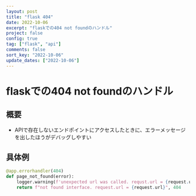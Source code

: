 ```yaml
---
layout: post
title: "flask 404"
date: 2022-10-06
excerpt: "flaskでの404 not foundのハンドル"
project: false
config: true
tag: ["flask", "api"]
comments: false
sort_key: "2022-10-06"
update_dates: ["2022-10-06"]
---
```


# flaskでの404 not foundのハンドル

## 概要
 - APIで存在しないエンドポイントにアクセスしたときに、エラーメッセージを出したほうがデバッグしやすい

## 具体例

```python
@app.errorhandler(404)
def page_not_found(error):
    logger.warning(f'unexpected url was called. requst.url = {request.url}')
    return f"not found interface. request.url = {request.url}", 404
```
